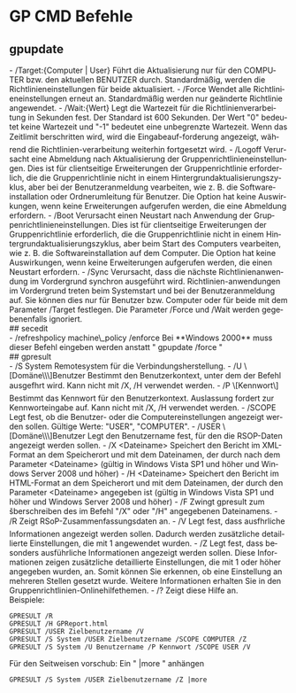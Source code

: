 # GP CMD Befehle

## <span class="mw-headline" id="bkmrk-gpupdate-1">gpupdate</span>

<div class="vector-body" id="bkmrk-%2Ftarget%3A%7Bcomputer-%7C-"><div class="mw-body-content mw-content-ltr" dir="ltr" lang="de"><div class="mw-parser-output">- /Target:{Computer | User}  
    Führt die Aktualisierung nur für den COMPUTER bzw. den aktuellen BENUTZER durch. Standardmäßig, werden die Richtlinieneinstellungen für beide aktualisiert.
- /Force  
    Wendet alle Richtlinieneinstellungen erneut an. Standardmäßig werden nur geänderte Richtlinie angewendet.
- /Wait:{Wert}  
    Legt die Wartezeit für die Richtlinienverarbeitung in Sekunden fest. Der Standard ist 600 Sekunden. Der Wert "0" bedeutet keine Wartezeit und "-1" bedeutet eine unbegrenzte Wartezeit. Wenn das Zeitlimit &#129;berschritten wird, wird die Eingabeauf-forderung angezeigt, während die Richtlinien-verarbeitung weiterhin fortgesetzt wird.
- /Logoff  
    Verursacht eine Abmeldung nach Aktualisierung der Gruppenrichtlinieneinstellungen. Dies ist für clientseitige Erweiterungen der Gruppenrichtlinie erforderlich, die die Gruppenrichtlinie nicht in einem Hintergrundaktualisierungszyklus, aber bei der Benutzeranmeldung vearbeiten, wie z. B. die Softwareinstallation oder Ordnerumleitung für Benutzer. Die Option hat keine Auswirkungen, wenn keine Erweiterungen aufgerufen werden, die eine Abmeldung erfordern.
- /Boot  
    Verursacht einen Neustart nach Anwendung der Gruppenrichtlinieneinstellungen. Dies ist für clientseitige Erweiterungen der Gruppenrichtlinie erforderlich, die die Gruppenrichtlinie nicht in einem Hintergrundaktualisierungszyklus, aber beim Start des Computers vearbeiten, wie z. B. die Softwareinstallation auf dem Computer. Die Option hat keine Auswirkungen, wenn keine Erweiterungen aufgerufen werden, die einen Neustart erfordern.
- /Sync  
    Verursacht, dass die nächste Richtlinienanwendung im Vordergrund synchron ausgeführt wird. Richtlinien-anwendungen im Vordergrund treten beim Systemstart und bei der Benutzeranmeldung auf. Sie können dies nur für Benutzer bzw. Computer oder für beide mit dem Parameter /Target festlegen. Die Parameter /Force und /Wait werden gegebenenfalls ignoriert.

</div></div></div>## <span class="mw-headline" id="bkmrk-secedit-1">secedit</span>

<div class="vector-body" id="bkmrk-%2Frefreshpolicy-machi"><div class="mw-body-content mw-content-ltr" dir="ltr" lang="de"><div class="mw-parser-output">- /refreshpolicy machine\_policy /enforce  
    Bei **Windows 2000** muss dieser Befehl eingeben werden anstatt " gpupdate /force "

</div></div></div>## <span class="mw-headline" id="bkmrk-gpresult-1">gpresult</span>

<div class="vector-body" id="bkmrk-%2Fs-systemremotesyste"><div class="mw-body-content mw-content-ltr" dir="ltr" lang="de"><div class="mw-parser-output">- /S System  
    Remotesystem für die Verbindungsherstellung.
- /U \[Domäne\\\]Benutzer  
    Bestimmt den Benutzerkontext, unter dem der Befehl ausgef&#129;hrt wird. Kann nicht mit /X, /H verwendet werden.
- /P \[Kennwort\]  
    Bestimmt das Kennwort für den Benutzerkontext. Auslassung fordert zur Kennworteingabe auf. Kann nicht mit /X, /H verwendet werden.
- /SCOPE  
    Legt fest, ob die Benutzer- oder die Computereinstellungen angezeigt werden sollen. Gültige Werte: "USER", "COMPUTER".
- /USER \[Domäne\\\]Benutzer  
    Legt den Benutzername fest, für den die RSOP-Daten angezeigt werden sollen.
- /X &lt;Dateiname&gt;  
    Speichert den Bericht im XML-Format an dem Speicherort und mit dem Dateinamen, der durch nach dem Parameter &lt;Dateiname&gt; (gültig in Windows Vista SP1 und höher und Windows Server 2008 und höher)
- /H &lt;Dateiname&gt;  
    Speichert den Bericht im HTML-Format an dem Speicherort und mit dem Dateinamen, der durch den Parameter &lt;Dateiname&gt; angegeben ist (gültig in Windows Vista SP1 und höher und Windows Server 2008 und höher)
- /F  
    Zwingt gpresult zum šberschreiben des im Befehl "/X" oder "/H" angegebenen Dateinamens.
- /R  
    Zeigt RSoP-Zusammenfassungsdaten an.
- /V  
    Legt fest, dass ausf&#129;hrliche Informationen angezeigt werden sollen. Dadurch werden zusätzliche detaillierte Einstellungen, die mit 1 angewendet wurden.
- /Z  
    Legt fest, dass besonders ausführliche Informationen angezeigt werden sollen. Diese Informationen zeigen zusätzliche detaillierte Einstellungen, die mit 1 oder höher angegeben wurden, an. Somit können Sie erkennen, ob eine Einstellung an mehreren Stellen gesetzt wurde. Weitere Informationen erhalten Sie in den Gruppenrichtlinien-Onlinehilfethemen.
- /?  
    Zeigt diese Hilfe an.

</div></div></div>  
Beispiele:

```
GPRESULT /R
GPRESULT /H GPReport.html
GPRESULT /USER Zielbenutzername /V
GPRESULT /S System /USER Zielbenutzername /SCOPE COMPUTER /Z
GPRESULT /S System /U Benutzername /P Kennwort /SCOPE USER /V
```

  
Für den Seitweisen vorschub: Ein " |more " anhängen

```
GPRESULT /S System /USER Zielbenutzername /Z |more
```